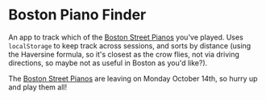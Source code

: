 Boston Piano Finder
===================

An app to track which of the [Boston Street Pianos](http://streetpianos.com/boston2013/) you've played. Uses `localStorage` to keep track across sessions, and sorts by distance (using the Haversine formula, so it's closest as the crow flies, not via driving directions, so maybe not as useful in Boston as you'd like?).

The [Boston Street Pianos](http://streetpianos.com/boston2013/) are leaving on Monday October 14th, so hurry up and play them all!